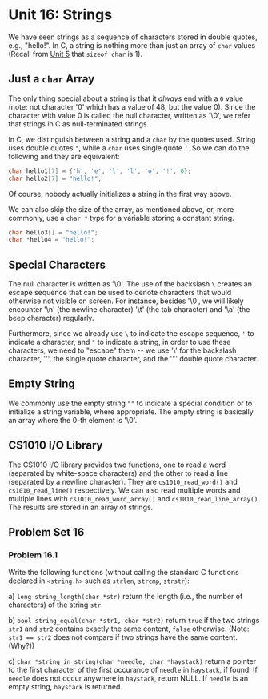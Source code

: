 # Unit 16: Strings

We have seen strings as a sequence of characters stored in double quotes, e.g., "hello!".  In C, a string is nothing more than just an array of `char` values (Recall from [Unit 5](05-first-c.md#other-types-in-c) that `sizeof char` is 1).

## Just a `char` Array
The only thing special about a string is that it _always_ end with a `0` value (note: not character '0' which has a value of 48, but the value 0).  Since the character with value 0 is called the null character, written as '\0', we refer that strings in C as null-terminated strings.

In C, we distinguish between a string and a `char` by the quotes used.  String uses double quotes `"`, while a `char` uses single quote `'`.  So we can do the following and they are equivalent:

```C
char hello1[7] = {'h', 'e', 'l', 'l', 'o', '!', 0}; 
char hello2[7] = "hello!";
```

Of course, nobody actually initializes a string in the first way above.

We can also skip the size of the array, as mentioned above, or, more commonly, use a `char *` type for a variable storing a constant string.
```C
char hello3[] = "hello!";
char *hello4 = "hello!";
```

## Special Characters

The null character is written as '\0'.  The use of the backslash `\` creates an escape sequence that can be used to denote characters that would otherwise not visible on screen.  For instance, besides '\0', we will likely encounter '\n' (the newline character) '\t' (the tab character) and '\a' (the beep character) regularly.  

Furthermore, since we already use `\` to indicate the escape sequence, `'` to indicate a character, and `"` to indicate a string, in order to use these characters, we need to "escape" them -- we use '\\' for the backslash character, '\'', the single quote character, and the '\"' double quote character.

## Empty String

We commonly use the empty string `""` to indicate a special condition or to initialize a string variable, where appropriate.  The empty string is basically an array where the 0-th element is '\0'.

## CS1010 I/O Library

The CS1010 I/O library provides two functions, one to read a word (separated by white-space characters) and the other to read a line (separated by a newline character).  They are `cs1010_read_word()` and `cs1010_read_line()` respectively.  We can also read multiple words and multiple lines with `cs1010_read_word_array()` and `cs1010_read_line_array()`.  The results are stored in an array of strings.

## Problem Set 16

### Problem 16.1

Write the following functions (without calling the standard C functions declared in `<string.h>` such as `strlen`, `strcmp`, `strstr`):

a) `long string_length(char *str)` return the length (i.e., the number of characters) of the string `str`.

b) `bool string_equal(char *str1, char *str2)` return `true` if the two strings `str1` and `str2` contains exactly the same content, `false` otherwise.  (Note: `str1 == str2` does not compare if two strings have the same content. (Why?))

c) `char *string_in_string(char *needle, char *haystack)` return a pointer to the first character of the first occurance of `needle` in `haystack`, if found.  If `needle` does not occur anywhere in `haystack`, return NULL.  If `needle` is an empty string, `haystack` is returned.
